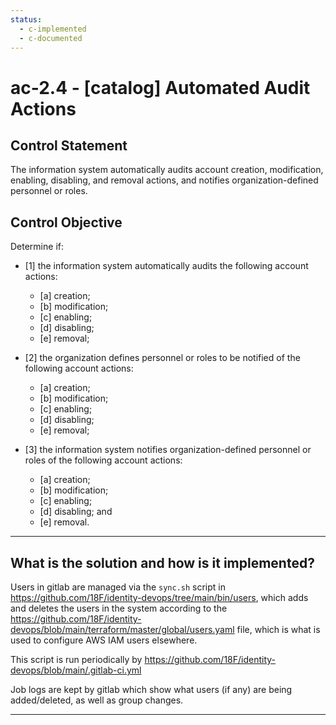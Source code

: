 ```yaml
---
status:
  - c-implemented
  - c-documented
---
```


# ac-2.4 - \[catalog\] Automated Audit Actions

## Control Statement

The information system automatically audits account creation, modification, enabling, disabling, and removal actions, and notifies organization-defined personnel or roles.

## Control Objective

Determine if:

- \[1\] the information system automatically audits the following account actions:

  - \[a\] creation;
  - \[b\] modification;
  - \[c\] enabling;
  - \[d\] disabling;
  - \[e\] removal;

- \[2\] the organization defines personnel or roles to be notified of the following account actions:

  - \[a\] creation;
  - \[b\] modification;
  - \[c\] enabling;
  - \[d\] disabling;
  - \[e\] removal;

- \[3\] the information system notifies organization-defined personnel or roles of the following account actions:

  - \[a\] creation;
  - \[b\] modification;
  - \[c\] enabling;
  - \[d\] disabling; and
  - \[e\] removal.

______________________________________________________________________

## What is the solution and how is it implemented?

Users in gitlab are managed via the `sync.sh` script in
https://github.com/18F/identity-devops/tree/main/bin/users, which
adds and deletes the users in the system according to the
https://github.com/18F/identity-devops/blob/main/terraform/master/global/users.yaml
file, which is what is used to configure AWS IAM users elsewhere.

This script is run periodically by https://github.com/18F/identity-devops/blob/main/.gitlab-ci.yml

Job logs are kept by gitlab which show what users (if any) are
being added/deleted, as well as group changes.

______________________________________________________________________
